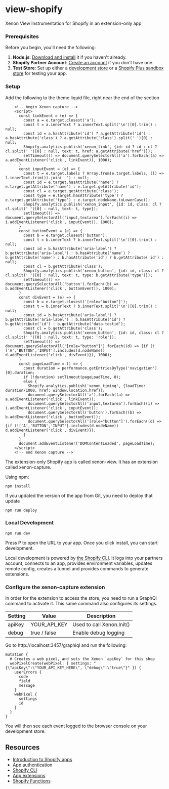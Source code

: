 # view-shopify
Xenon View Instrumentation for Shopify in an extension-only app

### Prerequisites

Before you begin, you'll need the following:

1. **Node.js**: [Download and install](https://nodejs.org/en/download/) it if you haven't already.
2. **Shopify Partner Account**: [Create an account](https://partners.shopify.com/signup) if you don't have one.
3. **Test Store**: Set up either a [development store](https://help.shopify.com/en/partners/dashboard/development-stores#create-a-development-store) or a [Shopify Plus sandbox store](https://help.shopify.com/en/partners/dashboard/managing-stores/plus-sandbox-store) for testing your app.

### Setup

Add the following to the theme.liquid file, right near the end of the </head> section
```
    <!-- begin Xenon capture -->
    <script>
      const linkEvent = (e) => {
        const a = e.target.closest('a');
        const t = a.innerText ? a.innerText.split('\n')[0].trim() : null;
        const id = a.hasAttribute('id') ? a.getAttribute('id') : a.hasAttribute('class') ? a.getAttribute('class').split(' ')[0] : null;
        Shopify.analytics.publish('xenon_link', {id: id ? id : cl ? cl.split(' ')[0] : null, text: t, href: a.getAttribute('href')});
        setTimeout(() => document.querySelectorAll('a').forEach((a) => a.addEventListener('click', linkEvent)), 1000);
      }
      const inputEvent = (e) => {
        const t = e.target.labels ? Array.from(e.target.labels, (l) => l.innerText.trim()).join(' ') : null;
        const id = e.target.hasAttribute('name') ? e.target.getAttribute('name') : e.target.getAttribute('id');
        const cl = e.target.getAttribute('class');
        const type = e.target.hasAttribute('type') ? e.target.getAttribute('type') : e.target.nodeName.toLowerCase();
        Shopify.analytics.publish('xenon_input', {id: id, class: cl ? cl.split(' ')[0] : null, text: t, type});
        setTimeout(() => document.querySelectorAll('input,textarea').forEach((i) => i.addEventListener('click', inputEvent)), 1000);
      }
      const buttonEvent = (e) => {
        const b = e.target.closest('button');
        const t = b.innerText ? b.innerText.split('\n')[0].trim() : null;
        const id = b.hasAttribute('aria-label') ? b.getAttribute('aria-label') : b.hasAttribute('name') ? b.getAttribute('name') : b.hasAttribute('id') ? b.getAttribute('id') : null;
        const cl = b.getAttribute('class');
        Shopify.analytics.publish('xenon_button', {id: id, class: cl ? cl.split(' ')[0] : null, text: t, type: b.getAttribute('type')});
        setTimeout(() => document.querySelectorAll('button').forEach((b) => b.addEventListener('click', buttonEvent)), 1000);
      }
      const divEvent = (e) => {
        const b = e.target.closest('[role="button"]');
        const t = b.innerText ? b.innerText.split('\n')[0].trim() : null;
        const id = b.hasAttribute('aria-label') ? b.getAttribute('aria-label') : b.hasAttribute('id') ? b.getAttribute('id') : b.getAttribute('data-testid');
        const cl = b.getAttribute('class');
        Shopify.analytics.publish('xenon_button', {id: id, class: cl ? cl.split(' ')[0] : null, text: t, type: 'role'});
        setTimeout(() => document.querySelectorAll('[role="button"]').forEach((d) => {if (!['A','BUTTON','INPUT'].includes(d.nodeName)) d.addEventListener('click', divEvent)}), 1000);
      }
      const pageLoadTime = () => {
        const duration = performance.getEntriesByType('navigation')[0].duration;
        if (!duration) setTimeout(pageLoadTime, 0);
        else {
          Shopify.analytics.publish('xenon_timing', {loadTime: duration/1000, href: window.location.href});
          document.querySelectorAll('a').forEach((a) => a.addEventListener('click', linkEvent));
          document.querySelectorAll('input,textarea').forEach((i) => i.addEventListener('click', inputEvent));
          document.querySelectorAll('button').forEach((b) => b.addEventListener('click', buttonEvent));
          document.querySelectorAll('[role="button"]').forEach((d) => {if (!['A','BUTTON','INPUT'].includes(d.nodeName)) d.addEventListener('click', divEvent)});
        }
      }
      document.addEventListener('DOMContentLoaded', pageLoadTime);
    </script>
    <!-- end Xenon capture -->
```

The extension-only Shopify app is called xenon-view.  It has an extension called xenon-capture.

Using npm:

```shell
npm install
```

If you updated the version of the app from Git, you need to deploy that update

```shell
npm run deploy
```

### Local Development

```shell
npm run dev
```

Press P to open the URL to your app. Once you click install, you can start development.

Local development is powered by [the Shopify CLI](https://shopify.dev/docs/apps/tools/cli). It logs into your partners account, connects to an app, provides environment variables, updates remote config, creates a tunnel and provides commands to generate extensions.

### Configure the xenon-capture extension

In order for the extension to access the store, you need to run a GraphQl command to activate it.
This same command also configures its settings.

| Setting | Value        | Description               |
|---------|--------------|---------------------------|
| apiKey  | YOUR_API_KEY | Used to call Xenon.Init() |
| debug   | true / false | Enable debug logging      |

Go to http://localhost:3457/graphiql and run the following:

```
mutation {
  # Creates a web pixel, and sets the Xenon `apiKey` for this shop
  webPixelCreate(webPixel: { settings: "{\"apiKey\":\"YOUR_API_KEY_HERE\", \"debug\":\"true\"}" }) {
    userErrors {
      code
      field
      message
    }
    webPixel {
      settings
      id
    }
  }
}
```

You will then see each event logged to the browser console on your development store.

## Resources

- [Introduction to Shopify apps](https://shopify.dev/docs/apps/getting-started)
- [App authentication](https://shopify.dev/docs/apps/auth)
- [Shopify CLI](https://shopify.dev/docs/apps/tools/cli)
- [App extensions](https://shopify.dev/docs/apps/app-extensions/list)
- [Shopify Functions](https://shopify.dev/docs/api/functions)
